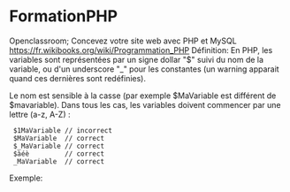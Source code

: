 # FormationPHP
 Openclassroom; Concevez votre site web avec PHP et MySQL
https://fr.wikibooks.org/wiki/Programmation_PHP
Définition:
En PHP, les variables sont représentées par un signe dollar "$" suivi du nom de la variable, ou d'un underscore "_" pour les constantes (un warning apparait quand ces dernières sont redéfinies).

Le nom est sensible à la casse (par exemple $MaVariable est différent de $mavariable). Dans tous les cas, les variables doivent commencer par une lettre (a-z, A-Z) :

     $1MaVariable // incorrect
     $MaVariable  // correct
     $_MaVariable // correct
     $àéè         // correct
     _MaVariable  // correct


Exemple:

<?php
// Initialisation des variables
$Prenom = 'Romuald';
$Age    = '23 ans';
$Profession = 'informaticien';

// Affichage
echo 'Bonjour ' . $Prenom . ', tu as ' . $Age . ' et ta profession est ' . $Profession . '.';
// Ce qui affichera sur votre navigateur : Bonjour Romuald, tu as 23 ans et ta profession est informaticien.

// Une autre manière de faire
echo "Bonjour $Prenom, tu as $Age et ta profession est $Profession";
// Ce qui affichera sur votre navigateur : Bonjour Romuald, tu as 23 ans et ta profession est informaticien.

// Subtilité des " et des '
echo 'Bonjour $Prenom, tu as $Age et ta profession est $Profession';
// Ce qui affichera sur votre navigateur : Bonjour $Prenom, tu as $Age et ta profession est $Profession
// Le contenu d'une chaîne construite avec des " sera interprété par PHP et les variables
// éventuellement utilisées seront remplacées par leurs valeurs.
?>     